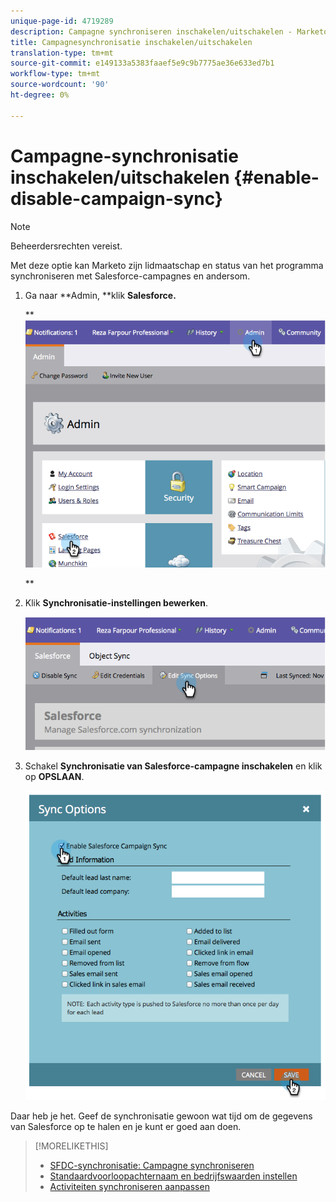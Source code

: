 ```yaml
---
unique-page-id: 4719289
description: Campagne synchroniseren inschakelen/uitschakelen - Marketo Docs - Productdocumentatie
title: Campagnesynchronisatie inschakelen/uitschakelen
translation-type: tm+mt
source-git-commit: e149133a5383faaef5e9c9b7775ae36e633ed7b1
workflow-type: tm+mt
source-wordcount: '90'
ht-degree: 0%

---
```



# Campagne-synchronisatie inschakelen/uitschakelen {#enable-disable-campaign-sync}

>[!NOTE]
>
>Beheerdersrechten vereist.

Met deze optie kan Marketo zijn lidmaatschap en status van het programma synchroniseren met Salesforce-campagnes en andersom.

1. Ga naar **Admin, **klik **Salesforce.**

   ** ![](assets/image2014-12-9-13-3a36-3a49.png)

   **

1. Klik **Synchronisatie-instellingen bewerken**.

   ![](assets/image2014-12-9-13-3a37-3a0.png)

1. Schakel **Synchronisatie van Salesforce-campagne inschakelen** en klik op **OPSLAAN**.

   ![](assets/image2014-12-9-13-3a37-3a8.png)

Daar heb je het. Geef de synchronisatie gewoon wat tijd om de gegevens van Salesforce op te halen en je kunt er goed aan doen.

>[!MORELIKETHIS]
>
>* [SFDC-synchronisatie: Campagne synchroniseren](../../../../../product-docs/crm-sync/salesforce-sync/sfdc-sync-details/sfdc-sync-campaign-sync.md)
>* [Standaardvoorloopachternaam en bedrijfswaarden instellen](set-default-person-last-name-and-company-name.md)
>* [Activiteiten synchroniseren aanpassen](customize-activities-sync.md)

>



